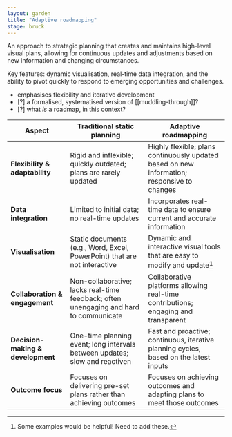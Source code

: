 ```yaml
---  
layout: garden
title: "Adaptive roadmapping"
stage: bruck
---
```


An approach to strategic planning that creates and maintains high-level visual plans, allowing for continuous updates and adjustments based on new information and changing circumstances.

Key features: dynamic visualisation, real-time data integration, and the ability to pivot quickly to respond to emerging opportunities and challenges.

- emphasises flexibility and iterative development
- [?] a formalised, systematised version of [[muddling-through]]?
- [?] what _is_ a roadmap, in this context?

| Aspect                  | Traditional static planning                                                                 | Adaptive roadmapping                                                                 |
|---------------------------------|--------------------------------------------------------------------------------------------|--------------------------------------------------------------------------------------|
| **Flexibility & adaptability**                 | Rigid and inflexible; quickly outdated; plans are rarely updated                                      | Highly flexible; plans continuously updated based on new information; responsive to changes             |
| **Data integration**            | Limited to initial data; no real-time updates                            | Incorporates real-time data to ensure current and accurate information         |
| **Visualisation**               | Static documents (e.g., Word, Excel, PowerPoint) that are not interactive                   | Dynamic and interactive visual tools that are easy to modify and update[^1]              |
| **Collaboration & engagement**               | Non-collaborative; lacks real-time feedback; often unengaging and hard to communicate                                     | Collaborative platforms allowing real-time contributions; engaging and transparent |
| **Decision-making & development**             | One-time planning event; long intervals between updates; slow and reactiven                                           | Fast and proactive; continuous, iterative planning cycles, based on the latest inputs                         |
| **Outcome focus**               | Focuses on delivering pre-set plans rather than achieving outcomes                | Focuses on achieving outcomes and adapting plans to meet those outcomes     |

[^1]: Some examples would be helpful! Need to add these.